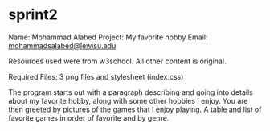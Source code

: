 # sprint2

Name: Mohammad Alabed
Project: My favorite hobby
Email: mohammadsalabed@lewisu.edu

Resources used were from w3school. All other content is original.

Required Files: 3 png files and stylesheet (index.css)

The program starts out with a paragraph describing and going into details about my favorite hobby, along with some other hobbies I enjoy. You are then greeted by pictures of the games that I enjoy playing. A table and list of favorite games in order of favorite and by genre.
